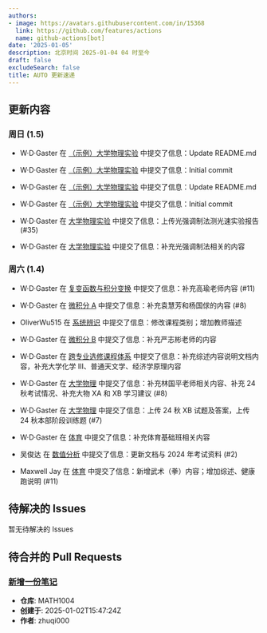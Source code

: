 ```yaml
---
authors:
- image: https://avatars.githubusercontent.com/in/15368
  link: https://github.com/features/actions
  name: github-actions[bot]
date: '2025-01-05'
description: 北京时间 2025-01-04 04 时至今
draft: false
excludeSearch: false
title: AUTO 更新速递
---
```


## 更新内容

### 周日 (1.5)

- W·D·Gaster 在 [（示例）大学物理实验](https://github.com/HITSZ-OpenAuto/GEIP1017) 中提交了信息：Update README.md

- W·D·Gaster 在 [（示例）大学物理实验](https://github.com/HITSZ-OpenAuto/GEIP1017) 中提交了信息：Initial commit

- W·D·Gaster 在 [（示例）大学物理实验](https://github.com/HITSZ-OpenAuto/GEIP1015) 中提交了信息：Update README.md

- W·D·Gaster 在 [（示例）大学物理实验](https://github.com/HITSZ-OpenAuto/GEIP1015) 中提交了信息：Initial commit

- W·D·Gaster 在 [大学物理实验](https://github.com/HITSZ-OpenAuto/PHYS1002) 中提交了信息：上传光强调制法测光速实验报告 (#35)

- W·D·Gaster 在 [大学物理实验](https://github.com/HITSZ-OpenAuto/PHYS1002) 中提交了信息：补充光强调制法相关的内容

### 周六 (1.4)

- W·D·Gaster 在 [复变函数与积分变换](https://github.com/HITSZ-OpenAuto/MATH1005) 中提交了信息：补充高瑜老师内容 (#11)

- W·D·Gaster 在 [微积分 A](https://github.com/HITSZ-OpenAuto/MATH1015A) 中提交了信息：补充袁慧芳和杨国俅的内容 (#8)

- OliverWu515 在 [系统辨识](https://github.com/HITSZ-OpenAuto/AUTO5002) 中提交了信息：修改课程类别；增加教师描述

- W·D·Gaster 在 [微积分 B](https://github.com/HITSZ-OpenAuto/MATH1015B) 中提交了信息：补充严志彬老师的内容

- W·D·Gaster 在 [跨专业选修课程体系](https://github.com/HITSZ-OpenAuto/CrossSpecialty) 中提交了信息：补充综述内容说明文档内容，补充大学化学 III、普通天文学、经济学原理内容

- W·D·Gaster 在 [大学物理](https://github.com/HITSZ-OpenAuto/PHYS1001A) 中提交了信息：补充林国平老师相关内容、补充 24 秋考试情况、补充大物 XA 和 XB 学习建议 (#8)

- W·D·Gaster 在 [大学物理](https://github.com/HITSZ-OpenAuto/PHYS1001A) 中提交了信息：上传 24 秋 XB 试题及答案，上传 24 秋本部阶段训练题 (#7)

- W·D·Gaster 在 [体育](https://github.com/HITSZ-OpenAuto/PE100X) 中提交了信息：补充体育基础班相关内容

- 吴俊达 在 [数值分析](https://github.com/HITSZ-OpenAuto/MATH4004) 中提交了信息：更新文档与 2024 年考试资料 (#2)

- Maxwell Jay 在 [体育](https://github.com/HITSZ-OpenAuto/PE100X) 中提交了信息：新增武术（拳）内容；增加综述、健康跑说明 (#11)

## 待解决的 Issues

暂无待解决的 Issues

## 待合并的 Pull Requests

### [新增一份笔记](https://github.com/HITSZ-OpenAuto/MATH1004/pull/8)

- **仓库**: MATH1004
- **创建于**: 2025-01-02T15:47:24Z
- **作者**: zhuqi000

